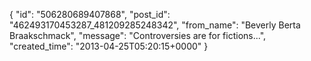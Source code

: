  {
   "id": "506280689407868",
   "post_id": "462493170453287_481209285248342",
   "from_name": "Beverly Berta Braakschmack",
   "message": "Controversies are for fictions...",
   "created_time": "2013-04-25T05:20:15+0000"
 }
